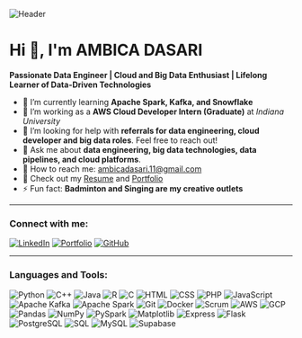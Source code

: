 ![Header](header-image-url)

# Hi 👋, I'm AMBICA DASARI

**Passionate Data Engineer | Cloud and Big Data Enthusiast | Lifelong Learner of Data-Driven Technologies**

- 🌱 I’m currently learning **Apache Spark, Kafka, and Snowflake**
- 🚀 I’m working as a **AWS Cloud Developer Intern (Graduate)** at *Indiana University*
- 🤝 I’m looking for help with **referrals for data engineering, cloud developer and big data roles**. Feel free to reach out!
- 💬 Ask me about **data engineering, big data technologies, data pipelines, and cloud platforms**.
- 📧 How to reach me: ambicadasari.11@gmail.com
- 📄 Check out my [Resume](link-to-resume) and [Portfolio](link-to-portfolio)
- ⚡ Fun fact: **Badminton and Singing are my creative outlets**

---

### Connect with me:
[![LinkedIn](https://img.shields.io/badge/LinkedIn-blue?style=flat&logo=linkedin)](https://www.linkedin.com/in/ambica-dasari-3808bb187/)
[![Portfolio](https://img.shields.io/badge/Portfolio-black?style=flat&logo=portfolio)](your-portfolio-url)
[![GitHub](https://img.shields.io/badge/GitHub-black?style=flat&logo=github)](your-github-url)

---

### Languages and Tools:
![Python](<img src="https://cdn.jsdelivr.net/gh/devicons/devicon@latest/icons/python/python-original.svg" />)
![C++](https://img.shields.io/badge/-C++-00599C?style=flat&logo=c%2B%2B&logoColor=white)
![Java](https://img.shields.io/badge/-Java-007396?style=flat&logo=java&logoColor=white)
![R](https://img.shields.io/badge/-R-276DC3?style=flat&logo=r&logoColor=white)
![C](https://img.shields.io/badge/-C-A8B9CC?style=flat&logo=c&logoColor=black)
![HTML](https://img.shields.io/badge/-HTML-E34F26?style=flat&logo=html5&logoColor=white)
![CSS](https://img.shields.io/badge/-CSS-1572B6?style=flat&logo=css3&logoColor=white)
![PHP](https://img.shields.io/badge/-PHP-777BB4?style=flat&logo=php&logoColor=white)
![JavaScript](https://img.shields.io/badge/-JavaScript-F7DF1E?style=flat&logo=javascript&logoColor=black)
![Apache Kafka](https://img.shields.io/badge/-Apache%20Kafka-231F20?style=flat&logo=apache-kafka&logoColor=white)
![Apache Spark](https://img.shields.io/badge/-Apache%20Spark-E25A1C?style=flat&logo=apache-spark&logoColor=white)
![Git](https://img.shields.io/badge/-Git-F05032?style=flat&logo=git&logoColor=white)
![Docker](https://img.shields.io/badge/-Docker-2496ED?style=flat&logo=docker&logoColor=white)
![Scrum](https://img.shields.io/badge/-Scrum-6DB33F?style=flat&logo=scrum&logoColor=white)
![AWS](https://img.shields.io/badge/-AWS-232F3E?style=flat&logo=amazon-aws&logoColor=white)
![GCP](https://img.shields.io/badge/-GCP-4285F4?style=flat&logo=google-cloud&logoColor=white)
![Pandas](https://img.shields.io/badge/-Pandas-150458?style=flat&logo=pandas&logoColor=white)
![NumPy](https://img.shields.io/badge/-NumPy-013243?style=flat&logo=numpy&logoColor=white)
![PySpark](https://img.shields.io/badge/-PySpark-E25A1C?style=flat&logo=apache-spark&logoColor=white)
![Matplotlib](https://img.shields.io/badge/-Matplotlib-005374?style=flat&logo=python&logoColor=white)
![Express](https://img.shields.io/badge/-Express-000000?style=flat&logo=express&logoColor=white)
![Flask](https://img.shields.io/badge/-Flask-000000?style=flat&logo=flask&logoColor=white)
![PostgreSQL](https://img.shields.io/badge/-PostgreSQL-336791?style=flat&logo=postgresql&logoColor=white)
![SQL](https://img.shields.io/badge/-SQL-003B57?style=flat&logo=database&logoColor=white)
![MySQL](https://img.shields.io/badge/-MySQL-4479A1?style=flat&logo=mysql&logoColor=white)
![Supabase](https://img.shields.io/badge/-Supabase-3ECF8E?style=flat&logo=supabase&logoColor=white)



